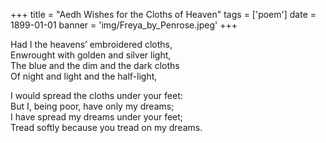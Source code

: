 +++
title = "Aedh Wishes for the Cloths of Heaven"
tags = ['poem']
date = 1899-01-01
banner = 'img/Freya_by_Penrose.jpeg'
+++

Had I the heavens&rsquo; embroidered cloths,  
Enwrought with golden and silver light,  
The blue and the dim and the dark cloths  
Of night and light and the half-light,  
  
I would spread the cloths under your feet:  
But I, being poor, have only my dreams;  
I have spread my dreams under your feet;  
Tread softly because you tread on my dreams.  
